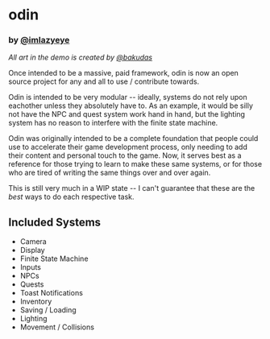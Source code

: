# odin
### by [@imlazyeye](https://twitter.com/imlazyeye)

*All art in the demo is created by [@bakudas](https://twitter.com/bakudas)*

Once intended to be a massive, paid framework, odin is now an open source project for any and all to use / contribute towards. 

Odin is intended to be very modular -- ideally, systems do not rely upon eachother unless they absolutely have to. As an example, it would be silly not have the NPC and quest system work hand in hand, but the lighting system has no reason to interfere with the finite state machine. 

Odin was originally intended to be a complete foundation that people could use to accelerate their game development process, only needing to add their content and personal touch to the game. Now, it serves best as a reference for those trying to learn to make these same systems, or for those who are tired of writing the same things over and over again.

This is still very much in a WIP state -- I can't guarantee that these are the *best* ways to do each respective task. 


## Included Systems

* Camera
* Display
* Finite State Machine
* Inputs
* NPCs
* Quests
* Toast Notifications
* Inventory
* Saving / Loading
* Lighting
* Movement / Collisions

